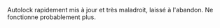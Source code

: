 Autolock rapidement mis à jour et très maladroit, laissé à l'abandon. Ne fonctionne probablement plus.
